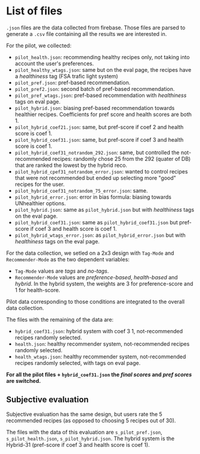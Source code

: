 # List of files

`.json` files are the data collected from firebase. Those files are parsed to generate a `.csv` file containing all the results we are interested in.


For the pilot, we collected:

* `pilot_health.json`: recommending healthy recipes only, not taking into account the user's preferences.
* `pilot_healthy_wtags.json`: same but on the eval page, the recipes have a _healthiness_ tag (FSA trafic light system) 
* `pilot_pref.json`: pref-based recommendation.
* `pilot_pref2.json`: second batch of pref-based recommendation.
* `pilot_pref_wtags.json`: pref-based recommendation with _healthiness_ tags on eval page.
* `pilot_hybrid.json`: biasing pref-based recommendation towards healthier recipes. Coefficients for pref score and health scores are both 1.
* `pilot_hybrid_coef21.json`: same, but pref-score if coef 2 and health score is coef 1.
* `pilot_hybrid_coef31.json`: same, but pref-score if coef 3 and health score is coef 1.
* `pilot_hybrid_coef31_notrandom_292.json`: same, but controlled the not-recommended recipes: randomly chose 25 from the 292 (quater of DB) that are ranked the lowest by the hybrid reco.
* `pilot_hybrid_cpef31_notrandom_error.json`: wanted to control recipes that were not recommended but ended up selecting more "good" recipes for the user.
* `pilot_hybrid_coef31_notrandom_75_error.json`: same.
* `pilot_hybrid_error.json`: error in bias formula: biasing towards UNhealthier options.
* `pilot_hybrid.json`: same as `pilot_hybrid.json` but with _healthiness_ tags on the eval page.
* `pilot_hybrid_coef31.json`: same as `pilot_hybrid_coef31.json` but pref-score if coef 3 and health score is coef 1.
* `pilot_hybrid_wtags_error.json`: as `pilot_hybrid_error.json` but with _healthiness_ tags on the eval page.

For the data collection, we setled on a 2x3 design with `Tag-Mode` and `Recommender-Mode` as the two dependent variables:
* `Tag-Mode` values are _tags_ and _no-tags_.
* `Recommender-Mode` values are _preference-based_, _health-based_ and _hybrid_. In the hybrid system, the weights are 3 for preference-score and 1 for health-score.

Pilot data corresponding to those conditions are integrated to the overall data collection.

The files with the remaining of the data are:
* `hybrid_coef31.json`: hybrid system with coef 3 1, not-recommended recipes randomly selected.
* `health.json`: healthy recommender system, not-recommended recipes randomly selected.
* `health_wtags.json`: healthy recommender system, not-recommended recipes randomly selected, with tags on eval page.

**For all the pilot files + `hybrid_coef31.json` the _final scores_ and _pref scores_ are switched.**

## Subjective evaluation

Subjective evaluation has the same design, but users rate the 5 recommended recipes (as opposed to choosing 5 recipes out of 30).

The files with the data of this evaluation are `s_pilot_pref.json`, `s_pilot_health.json`, `s_pilot_hybrid.json`. The hybrid system is the Hybrid-31 (pref-score if coef 3 and health score is coef 1).  
